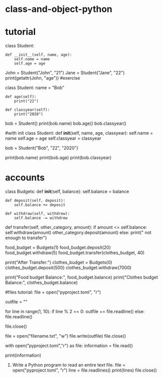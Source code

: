 # class-and-object-python
# tutorial 
class Student:

    def __init__(self, name, age):
        self.name = name
        self.age = age
 John = Student("John", "21")
Jane = Student("Jane", "22")       
print(getattr(John, "age"))
#exercise 

class Student:
    name = "Bob"

    def age(self):
        print("22")

    def classyear(self):
        print("2020")

bob = Student()
print(bob.name)
bob.age()
bob.classyear()

#with init
class Student:
    def __init__(self, name, age, classyear):
        self.name = name
        self.age = age
        self.classyear = classyear

bob = Student("Bob", "22", "2020")

print(bob.name)
print(bob.age)
print(bob.classyear)

# accounts
class Budgets:
    def __init__(self, balance):
        self.balance = balance

    def deposit(self, deposit):
        self.balance += deposit

    def withdraw(self, withdrew):
        self.balance -= withdrew
def transfer(self, other_category, amount):
        if amount <= self.balance:
            self.withdraw(amount)
            other_category.deposit(amount)
        else:
            print(" not enough to transfer")


food_budget = Budgets(1)
food_budget.deposit(20)
food_budget.withdraw(5)
food_budget.transfer(clothes_budget, 40)

print("After Transfer:")
clothes_budget = Budgets(0)
clothes_budget.deposit(500)
clothes_budget.withdraw(7000)

print("Food budget Balance:", food_budget.balance)
print("Clothes budget Balance:", clothes_budget.balance)


#files tutorial: 
file = open("pyproject.toml", "r")

outfile = ""

for line in range(1, 10):
    if line % 2 == 0:
        outfile += file.readline()
    else:
        file.readline()

file.close()

file = open("filename.txt", "w")
file.write(outfile)
file.close()

with open("pyproject.toml","r") as file: 
  information = file.read()

print(information)

1. Write a Python program to read an entire text file.
file = open("pyproject.toml", "r")
line = file.readlines()
print(lines)
file.close()

